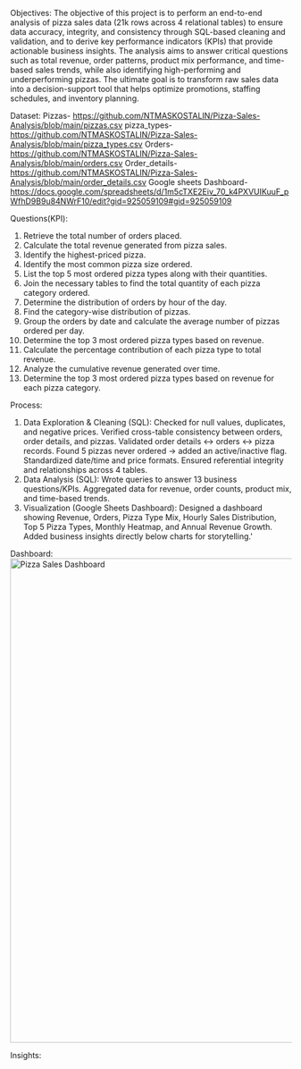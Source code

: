 Objectives:
The objective of this project is to perform an end-to-end analysis of pizza sales data (21k rows across 4 relational tables) to ensure data accuracy, integrity, and consistency through SQL-based cleaning and validation, and to derive key performance indicators (KPIs) that provide actionable business insights. The analysis aims to answer critical questions such as total revenue, order patterns, product mix performance, and time-based sales trends, while also identifying high-performing and underperforming pizzas. The ultimate goal is to transform raw sales data into a decision-support tool that helps optimize promotions, staffing schedules, and inventory planning.

Dataset:
Pizzas- <https://github.com/NTMASKOSTALIN/Pizza-Sales-Analysis/blob/main/pizzas.csv>
pizza_types- <https://github.com/NTMASKOSTALIN/Pizza-Sales-Analysis/blob/main/pizza_types.csv>
Orders- <https://github.com/NTMASKOSTALIN/Pizza-Sales-Analysis/blob/main/orders.csv>
Order_details- <https://github.com/NTMASKOSTALIN/Pizza-Sales-Analysis/blob/main/order_details.csv>
Google sheets Dashboard- <https://docs.google.com/spreadsheets/d/1m5cTXE2Eiv_70_k4PXVUIKuuF_pWfhD9B9u84NWrF10/edit?gid=925059109#gid=925059109>

Questions(KPI):
1. Retrieve the total number of orders placed.
2. Calculate the total revenue generated from pizza sales.
3. Identify the highest-priced pizza.
4. Identify the most common pizza size ordered.
5. List the top 5 most ordered pizza types along with their quantities.
6. Join the necessary tables to find the total quantity of each pizza category ordered.
7. Determine the distribution of orders by hour of the day.
8. Find the category-wise distribution of pizzas.
9. Group the orders by date and calculate the average number of pizzas ordered per day.
10. Determine the top 3 most ordered pizza types based on revenue.
11. Calculate the percentage contribution of each pizza type to total revenue.
12. Analyze the cumulative revenue generated over time.
13. Determine the top 3 most ordered pizza types based on revenue for each pizza category.

Process:
1. Data Exploration & Cleaning (SQL):
Checked for null values, duplicates, and negative prices.
Verified cross-table consistency between orders, order details, and pizzas.
Validated order details ↔ orders ↔ pizza records.
Found 5 pizzas never ordered → added an active/inactive flag.
Standardized date/time and price formats.
Ensured referential integrity and relationships across 4 tables.
2. Data Analysis (SQL):
Wrote queries to answer 13 business questions/KPIs.
Aggregated data for revenue, order counts, product mix, and time-based trends.
3. Visualization (Google Sheets Dashboard):
Designed a dashboard showing Revenue, Orders, Pizza Type Mix, Hourly Sales Distribution, Top 5 Pizza Types, Monthly Heatmap, and Annual Revenue Growth.
Added business insights directly below charts for storytelling.'

Dashboard:
<img width="1917" height="867" alt="Pizza Sales Dashboard" src="https://github.com/user-attachments/assets/75074910-a12e-4979-b794-55a23429fab8" />

Insights:
